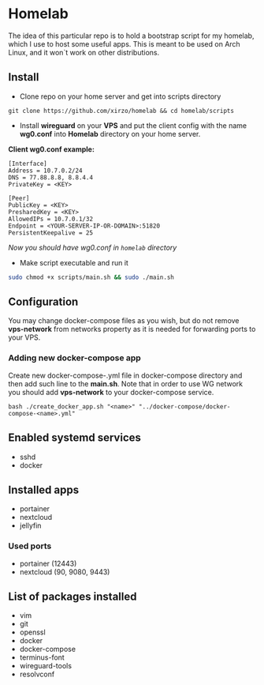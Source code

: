 # Homelab

The idea of this particular repo is to hold a bootstrap script for my homelab, which I use to host some useful apps. This is meant to be used on Arch Linux, and it won`t work on other distributions.

## Install

- Clone repo on your home server and get into scripts directory

```
git clone https://github.com/xirzo/homelab && cd homelab/scripts
```

- Install **wireguard** on your **VPS** and put the client config with the name **wg0.conf** into **Homelab** directory on your home server.

**Client wg0.conf example:**

```
[Interface]
Address = 10.7.0.2/24
DNS = 77.88.8.8, 8.8.4.4
PrivateKey = <KEY>

[Peer]
PublicKey = <KEY>
PresharedKey = <KEY>
AllowedIPs = 10.7.0.1/32
Endpoint = <YOUR-SERVER-IP-OR-DOMAIN>:51820
PersistentKeepalive = 25
```

*Now you should have wg0.conf in `homelab` directory*

- Make script executable and run it

```bash
sudo chmod +x scripts/main.sh && sudo ./main.sh
```

## Configuration

You may change docker-compose files as you wish, but do not remove **vps-network** from networks property as it is needed for forwarding ports to your VPS.

### Adding new docker-compose app

Create new docker-compose-<name>.yml file in docker-compose directory and then add such line to the **main.sh**. Note that in order to use WG network you should add **vps-network** to your docker-compose service.

```
bash ./create_docker_app.sh "<name>" "../docker-compose/docker-compose-<name>.yml"
```

## Enabled systemd services

- sshd
- docker

## Installed apps

- portainer
- nextcloud
- jellyfin

### Used ports

- portainer (12443)
- nextcloud (90, 9080, 9443)

## List of packages installed

- vim
- git
- openssl
- docker
- docker-compose
- terminus-font
- wireguard-tools
- resolvconf
